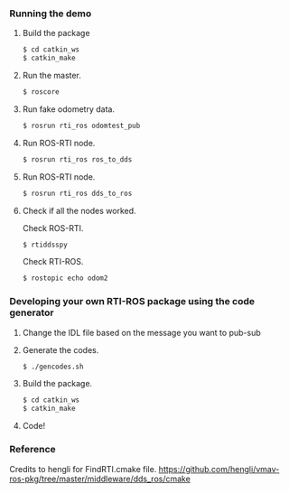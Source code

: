 ### Running the demo
1. Build the package
    ```sh
    $ cd catkin_ws
    $ catkin_make
    ```
2. Run the master.
    ```sh
    $ roscore
    ```
3. Run fake odometry data.
    ```sh
    $ rosrun rti_ros odomtest_pub
    ```
4. Run ROS-RTI node.
    ```sh
    $ rosrun rti_ros ros_to_dds 
    ```
5. Run ROS-RTI node.
    ```sh
    $ rosrun rti_ros dds_to_ros
    ```
6. Check if all the nodes worked.

    Check ROS-RTI.
    ```sh
    $ rtiddsspy
    ```
    Check RTI-ROS.
    ```sh
    $ rostopic echo odom2
    ```

### Developing your own RTI-ROS package using the code generator

1. Change the IDL file based on the message you want to pub-sub

2. Generate the codes.
    ```sh
    $ ./gencodes.sh
    ```
3. Build the package.
    ```sh
    $ cd catkin_ws
    $ catkin_make
    ```
4. Code!

### Reference

Credits to hengli for FindRTI.cmake file. https://github.com/hengli/vmav-ros-pkg/tree/master/middleware/dds_ros/cmake